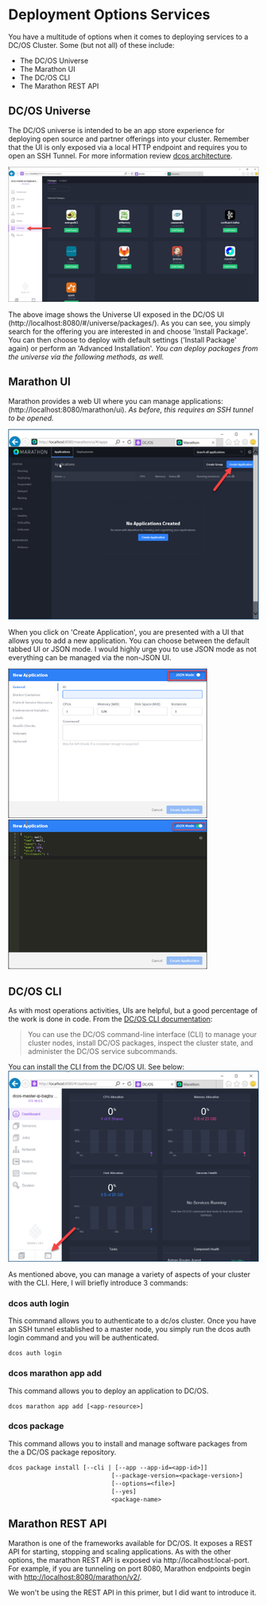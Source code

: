 # Deployment Options Services
You have a multitude of options when it comes to deploying services to a DC/OS Cluster.  Some (but not all) of these include:
- The DC/OS Universe
- The Marathon UI
- The DC/OS CLI
- The Marathon REST API<br/>
## DC/OS Universe
The DC/OS universe is intended to be an app store experience for deploying open source and partner offerings into your cluster.  Remember that the UI is only exposed via a local HTTP endpoint and requires you to open an SSH Tunnel.  For more information review [dcos architecture](https://github.com/RobBagby/dcos-primer/blob/master/dcos-architecture.md).

![DC/OS Universe](https://github.com/robbagby/dcos-primer/raw/master/images/dcos-universe.jpg)

The above image shows the Universe UI exposed in the DC/OS UI (http://localhost:8080/#/universe/packages/). 	As you can see, you simply search for the offering you are interested in and choose 'Install Package'.  You can then choose to deploy with default settings ('Install Package' again) or perform an 'Advanced Installation'.  _You can  deploy packages from the universe via the following methods, as well._
## Marathon UI
Marathon provides a web UI where you can manage applications: (http://localhost:8080/marathon/ui).  _As before, this requires an SSH tunnel to be opened._

![DC/OS Universe](https://github.com/robbagby/dcos-primer/raw/master/images/marathon-create-application.jpg)

When you click on 'Create Application', you are presented with a UI that allows you to add a new application.  You can choose between the default tabbed UI or JSON mode.  I would highly urge you to use JSON mode as not everything can be managed via the non-JSON UI.

<img src="https://github.com/robbagby/dcos-primer/raw/master/images/marathon-new-app-nonjson.jpg" alt="New Application" style="width: 400px;height: 300px"/>
<img src="https://github.com/robbagby/dcos-primer/raw/master/images/marathon-new-app-json.jpg" alt="New Application - JSON" style="width: 400px;height: 300px"/>

## DC/OS CLI
As with most operations activities, UIs are helpful, but a good percentage of the work is done in code.  From the [DC/OS CLI documentation](https://dcos.io/docs/1.8/usage/cli/): 
>You can use the DC/OS command-line interface (CLI) to manage your cluster nodes, install DC/OS packages, inspect the cluster state, and administer the DC/OS service subcommands. 

You can install the CLI from the DC/OS UI.  See below:
![Install DC/OS CLI](https://github.com/robbagby/dcos-primer/raw/master/images/install-dcos-cli.jpg)

As mentioned above, you can manage a variety of aspects of your cluster with the CLI.  Here, I will briefly introduce 3 commands:

### dcos auth login
This command allows you to authenticate to a dc/os cluster.  Once you have an SSH tunnel established to a master node, you simply run the dcos auth login command and you will be authenticated.

    dcos auth login

### dcos marathon app add
This command allows you to deploy an application to DC/OS.

    dcos marathon app add [<app-resource>]

### dcos package 
This command allows you to install and manage software packages from the a DC/OS package repository.

    dcos package install [--cli | [--app --app-id=<app-id>]]
                                 [--package-version=<package-version>]
                                 [--options=<file>]
                                 [--yes]
                                 <package-name>                         
## Marathon REST API
Marathon is one of the frameworks available for DC/OS.  It exposes a REST API for starting, stopping and scaling applications. As with the other options, the marathon REST API is exposed via http://localhost:local-port.  For example, if you are tunneling on port 8080, Marathon endpoints begin with  <http://localhost:8080/marathon/v2/>.

We won't be using the REST API in this primer, but I did want to introduce it.  
                         
                         